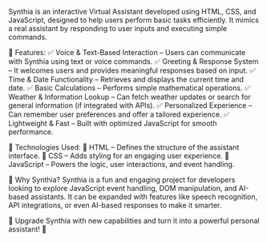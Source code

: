 Synthia is an interactive Virtual Assistant developed using HTML, CSS, and JavaScript, designed to help users perform basic tasks efficiently. It mimics a real assistant by responding to user inputs and executing simple commands.

🔹 Features:
✅ Voice & Text-Based Interaction – Users can communicate with Synthia using text or voice commands.
✅ Greeting & Response System – It welcomes users and provides meaningful responses based on input.
✅ Time & Date Functionality – Retrieves and displays the current time and date.
✅ Basic Calculations – Performs simple mathematical operations.
✅ Weather & Information Lookup – Can fetch weather updates or search for general information (if integrated with APIs).
✅ Personalized Experience – Can remember user preferences and offer a tailored experience.
✅ Lightweight & Fast – Built with optimized JavaScript for smooth performance.

🔹 Technologies Used:
🔹 HTML – Defines the structure of the assistant interface.
🔹 CSS – Adds styling for an engaging user experience.
🔹 JavaScript – Powers the logic, user interactions, and event handling.

🚀 Why Synthia?
Synthia is a fun and engaging project for developers looking to explore JavaScript event handling, DOM manipulation, and AI-based assistants. It can be expanded with features like speech recognition, API integrations, or even AI-based responses to make it smarter.

🔹 Upgrade Synthia with new capabilities and turn it into a powerful personal assistant! 🎯








